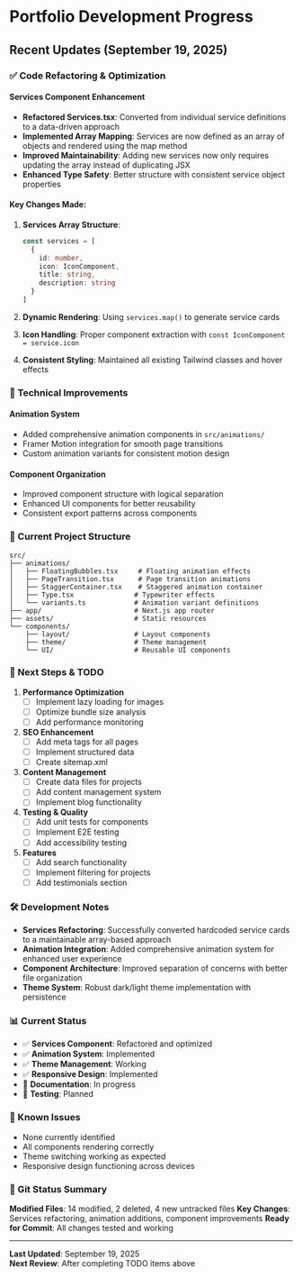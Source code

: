 # Portfolio Development Progress

## Recent Updates (September 19, 2025)

### ✅ Code Refactoring & Optimization

#### Services Component Enhancement
- **Refactored Services.tsx**: Converted from individual service definitions to a data-driven approach
- **Implemented Array Mapping**: Services are now defined as an array of objects and rendered using the map method
- **Improved Maintainability**: Adding new services now only requires updating the array instead of duplicating JSX
- **Enhanced Type Safety**: Better structure with consistent service object properties

#### Key Changes Made:
1. **Services Array Structure**:
   ```typescript
   const services = [
     {
       id: number,
       icon: IconComponent,
       title: string,
       description: string
     }
   ]
   ```

2. **Dynamic Rendering**: Using `services.map()` to generate service cards
3. **Icon Handling**: Proper component extraction with `const IconComponent = service.icon`
4. **Consistent Styling**: Maintained all existing Tailwind classes and hover effects

### 🔧 Technical Improvements

#### Animation System
- Added comprehensive animation components in `src/animations/`
- Framer Motion integration for smooth page transitions
- Custom animation variants for consistent motion design

#### Component Organization
- Improved component structure with logical separation
- Enhanced UI components for better reusability
- Consistent export patterns across components

### 📁 Current Project Structure

```
src/
├── animations/
│   ├── FloatingBubbles.tsx     # Floating animation effects
│   ├── PageTransition.tsx      # Page transition animations
│   ├── StaggerContainer.tsx    # Staggered animation container
│   ├── Type.tsx               # Typewriter effects
│   └── variants.ts            # Animation variant definitions
├── app/                       # Next.js app router
├── assets/                    # Static resources
└── components/
    ├── layout/                # Layout components
    ├── theme/                 # Theme management
    └── UI/                    # Reusable UI components
```

### 🚀 Next Steps & TODO

1. **Performance Optimization**
   - [ ] Implement lazy loading for images
   - [ ] Optimize bundle size analysis
   - [ ] Add performance monitoring

2. **SEO Enhancement**
   - [ ] Add meta tags for all pages
   - [ ] Implement structured data
   - [ ] Create sitemap.xml

3. **Content Management**
   - [ ] Create data files for projects
   - [ ] Add content management system
   - [ ] Implement blog functionality

4. **Testing & Quality**
   - [ ] Add unit tests for components
   - [ ] Implement E2E testing
   - [ ] Add accessibility testing

5. **Features**
   - [ ] Add search functionality
   - [ ] Implement filtering for projects
   - [ ] Add testimonials section

### 🛠️ Development Notes

- **Services Refactoring**: Successfully converted hardcoded service cards to a maintainable array-based approach
- **Animation Integration**: Added comprehensive animation system for enhanced user experience
- **Component Architecture**: Improved separation of concerns with better file organization
- **Theme System**: Robust dark/light theme implementation with persistence

### 📊 Current Status

- ✅ **Services Component**: Refactored and optimized
- ✅ **Animation System**: Implemented
- ✅ **Theme Management**: Working
- ✅ **Responsive Design**: Implemented
- 🔄 **Documentation**: In progress
- 🔄 **Testing**: Planned

### 🐛 Known Issues

- None currently identified
- All components rendering correctly
- Theme switching working as expected
- Responsive design functioning across devices

### 📝 Git Status Summary

**Modified Files**: 14 modified, 2 deleted, 4 new untracked files
**Key Changes**: Services refactoring, animation additions, component improvements
**Ready for Commit**: All changes tested and working

---

**Last Updated**: September 19, 2025  
**Next Review**: After completing TODO items above